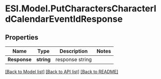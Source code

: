 # ESI.Model.PutCharactersCharacterIdCalendarEventIdResponse
## Properties

Name | Type | Description | Notes
------------ | ------------- | ------------- | -------------
**Response** | **string** | response string | 

[[Back to Model list]](../README.md#documentation-for-models) [[Back to API list]](../README.md#documentation-for-api-endpoints) [[Back to README]](../README.md)

